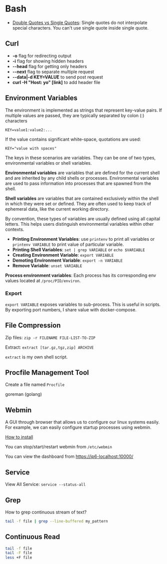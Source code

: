 # Bash

- [Double Quotes vs Single Quotes](https://stackoverflow.com/questions/6697753/difference-between-single-and-double-quotes-in-bash): Single quotes do not interpolate special characters. You can't use single quote inside single quote.

## Curl

- **-o** flag for redirecting output
- **-i** flag for showing hidden headers
- **--head** flag for getting only headers
- **--next** flag to separate multiple request
- **--data|-d KEY=VALUE** to send post request
- **curl -H "Host: yo" [link]** to add header file

## Environment Variables

The environment is implemented as strings that represent key-value pairs. If multiple values are passed, they are typically separated by colon (:) characters

`KEY=value1:value2:...`

If the value contains significant white-space, quotations are used:

`KEY="value with spaces"`

The keys in these scenarios are variables. They can be one of two types, environmental variables or shell variables.

**Environmental variables** are variables that are defined for the current shell and are inherited by any child shells or processes. Environmental variables are used to pass information into processes that are spawned from the shell.

**Shell variables** are variables that are contained exclusively within the shell in which they were set or defined. They are often used to keep track of ephemeral data, like the current working directory.

By convention, these types of variables are usually defined using all capital letters. This helps users distinguish environmental variables within other contexts.

- **Printing Environment Variables**: use `printenv` to print all variables or `printenv VARIABLE` to print value of particular variable.
- **Printing Shell Variables**: `set | grep VARIABLE` or `echo $VARIABLE`
- **Creating Environment Variable**: `export VARIABLE`
- **Demoting Environment Variable**: `export -n VARIABLE`
- **Remove Variable**: `unset VARIABLE`

**Process environment variables**: Each process has its corresponding env values located at `/proc/PID/environ`.

### Export

`export VARIABLE` exposes variables to sub-process. This is useful in scripts. By exporting port numbers, I share value with docker-compose.

## File Compression

Zip files: `zip -r FILENAME FILE-LIST-TO-ZIP`

Extract: `extract [tar.gz,tgz,zip] ARCHIVE`

`extract` is my own shell script.

## Procfile Management Tool

Create a file named `Procfile`

goreman (golang)

## Webmin

A GUI through browser that allows us to configure our linux systems easily. For example, we can easily configure startup processes using webmin.

[How to install](https://www.digitalocean.com/community/tutorials/how-to-install-webmin-on-ubuntu-16-04)

You can stop/start/restart webmin from `/etc/webmin`

You can view the dashboard from [https://ip6-localhost:10000/](https://ip6-localhost:10000/)

## Service

View All Service: `service --status-all`

## Grep

How to grep continuous stream of text?

```bash
tail -f file | grep --line-buffered my_pattern
```

## Continuous Read

```bash
tail -f file
tail -F file
less +F file
```